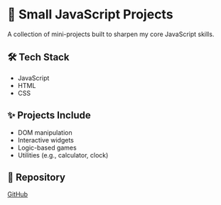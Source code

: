 # 🧪 Small JavaScript Projects

A collection of mini-projects built to sharpen my core JavaScript skills.

## 🛠️ Tech Stack  
- JavaScript  
- HTML  
- CSS

## ✨ Projects Include  
- DOM manipulation  
- Interactive widgets  
- Logic-based games  
- Utilities (e.g., calculator, clock)

## 📁 Repository  
[GitHub](https://github.com/AhmedNawar2003/javascript-projects)
